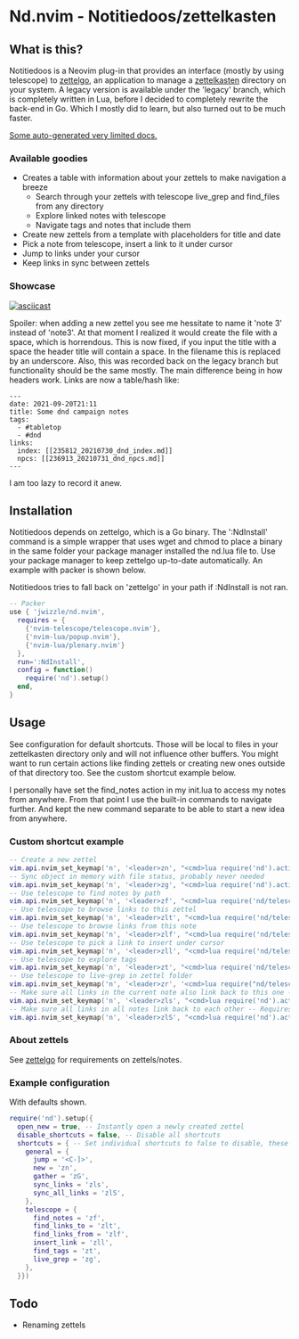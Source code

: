 # Nd.nvim - Notitiedoos/zettelkasten

## What is this?

Notitiedoos is a Neovim plug-in that provides an interface (mostly by using telescope) to [zettelgo](https://github.com/jwizzle/zettelgo), an application to manage a [zettelkasten](https://zettelkasten.de/posts/overview/) directory on your system.
A legacy version is available under the 'legacy' branch, which is completely written in Lua, before I decided to completely rewrite the back-end in Go. Which I mostly did to learn, but also turned out to be much faster.

[Some auto-generated very limited docs.](https://jwizzle.github.io/nd.nvim/)

### Available goodies

* Creates a table with information about your zettels to make navigation a breeze
  * Search through your zettels with telescope live_grep and find_files from any directory
  * Explore linked notes with telescope
  * Navigate tags and notes that include them
* Create new zettels from a template with placeholders for title and date
* Pick a note from telescope, insert a link to it under cursor
* Jump to links under your cursor
* Keep links in sync between zettels

### Showcase

[![asciicast](https://asciinema.org/a/Pdwr4B2nHDyOA6ovi5SxvnICf.svg)](https://asciinema.org/a/Pdwr4B2nHDyOA6ovi5SxvnICf)

Spoiler: when adding a new zettel you see me hessitate to name it 'note 3' instead of 'note3'. At that moment I realized it would create the file with a space, which is horrendous. This is now fixed, if you input the title with a space the header title will contain a space. In the filename this is replaced by an underscore.
Also, this was recorded back on the legacy branch but functionality should be the same mostly. The main difference being in how headers work. Links are now a table/hash like:
```
---
date: 2021-09-20T21:11
title: Some dnd campaign notes
tags:
  - #tabletop
  - #dnd
links:
  index: [[235812_20210730_dnd_index.md]] 
  npcs: [[236913_20210731_dnd_npcs.md]]
---
```

I am too lazy to record it anew.

## Installation

Notitiedoos depends on zettelgo, which is a Go binary.
The ':NdInstall' command is a simple wrapper that uses wget and chmod to place a binary in the same folder your package manager installed the nd.lua file to. Use your package manager to keep zettelgo up-to-date automatically. An example with packer is shown below.

Notitiedoos tries to fall back on 'zettelgo' in your path if :NdInstall is not ran.

```lua
-- Packer
use { 'jwizzle/nd.nvim',
  requires = {
    {'nvim-telescope/telescope.nvim'},
    {'nvim-lua/popup.nvim'},
    {'nvim-lua/plenary.nvim'}
  },
  run=':NdInstall',
  config = function()
    require('nd').setup()
  end,
}
```

## Usage

See configuration for default shortcuts. Those will be local to files in your zettelkasten directory only and will not influence other buffers.
You might want to run certain actions like finding zettels or creating new ones outside of that directory too. See the custom shortcut example below.

I personally have set the find_notes action in my init.lua to access my notes from anywhere. From that point I use the built-in commands to navigate further. And kept the new command separate to be able to start a new idea from anywhere.

### Custom shortcut example

```lua
-- Create a new zettel
vim.api.nvim_set_keymap('n', '<leader>zn', "<cmd>lua require('nd').actions.new()<CR>", {})
-- Sync object in memory with file status, probably never needed
vim.api.nvim_set_keymap('n', '<leader>zg', "<cmd>lua require('nd').actions.gather()<CR>", {})
-- Use telescope to find notes by path
vim.api.nvim_set_keymap('n', '<leader>zf', "<cmd>lua require('nd/telescope').find_notes()<CR>", {})
-- Use telescope to browse links to this zettel
vim.api.nvim_set_keymap('n', '<leader>zlt', "<cmd>lua require('nd/telescope').find_links_to()<CR>", {})
-- Use telescope to browse links from this note
vim.api.nvim_set_keymap('n', '<leader>zlf', "<cmd>lua require('nd/telescope').find_links_from()<CR>", {})
-- Use telescope to pick a link to insert under cursor
vim.api.nvim_set_keymap('n', '<leader>zll', "<cmd>lua require('nd/telescope').insert_link()<CR>", {})
-- Use telescope to explore tags
vim.api.nvim_set_keymap('n', '<leader>zt', "<cmd>lua require('nd/telescope').find_tags()<CR>", {})
-- Use telescope to live-grep in zettel folder
vim.api.nvim_set_keymap('n', '<leader>zr', '<cmd>lua require("nd/telescope").live_grep()<CR>', {})
-- Make sure all links in the current note also link back to this one -- Requires a links: section in your headers. Use with caution if your header setup differs.
vim.api.nvim_set_keymap('n', '<leader>zls', "<cmd>lua require('nd').actions.sync_links()<CR>", {}) -- Make 
-- Make sure all links in all notes link back to each other -- Requires a links: section in your headers. Use with caution if your header setup differs.
vim.api.nvim_set_keymap('n', '<leader>zlS', "<cmd>lua require('nd').actions.sync_all_links()<CR>", {})
```

### About zettels

See [zettelgo](https://github.com/jwizzle/zettelgo) for requirements on zettels/notes.

### Example configuration

With defaults shown.

```lua
require('nd').setup({
  open_new = true, -- Instantly open a newly created zettel
  disable_shortcuts = false, -- Disable all shortcuts
  shortcuts = { -- Set individual shortcuts to false to disable, these are applied in a zettelkast buffer only
    general = {
      jump = '<C-]>',
      new = 'zn',
      gather = 'zG',
      sync_links = 'zls',
      sync_all_links = 'zlS',
    },
    telescope = {
      find_notes = 'zf',
      find_links_to = 'zlt',
      find_links_from = 'zlf',
      insert_link = 'zll',
      find_tags = 'zt',
      live_grep = 'zg',
    },
  }})
```

## Todo

* Renaming zettels
